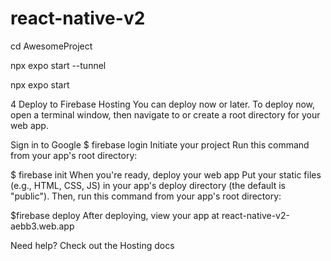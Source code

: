 # react-native-v2

cd AwesomeProject

npx expo start --tunnel

npx expo start

4
Deploy to Firebase Hosting
You can deploy now or later. To deploy now, open a terminal window, then navigate to or create a root directory for your web app.

Sign in to Google
$ firebase login
Initiate your project
Run this command from your app's root directory:

$ firebase init
When you're ready, deploy your web app
Put your static files (e.g., HTML, CSS, JS) in your app's deploy directory (the default is "public"). Then, run this command from your app's root directory:

$firebase deploy
After deploying, view your app at react-native-v2-aebb3.web.app

Need help? Check out the Hosting docs

